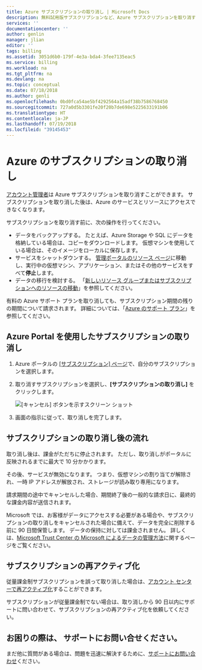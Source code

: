 ```yaml
---
title: Azure サブスクリプションの取り消し | Microsoft Docs
description: 無料試用版サブスクリプションなど、Azure サブスクリプションを取り消す方法について説明します
services: ''
documentationcenter: ''
author: genlin
manager: jlian
editor: ''
tags: billing
ms.assetid: 3051d6b0-179f-4e3a-bda4-3fee7135eac5
ms.service: billing
ms.workload: na
ms.tgt_pltfrm: na
ms.devlang: na
ms.topic: conceptual
ms.date: 07/18/2018
ms.author: genli
ms.openlocfilehash: 0bd0fca54ae5bf4292564a15adf38b7586768450
ms.sourcegitcommit: 727a0d5b3301fe20f20b7de698e5225633191b06
ms.translationtype: HT
ms.contentlocale: ja-JP
ms.lasthandoff: 07/19/2018
ms.locfileid: "39145453"
---
```

# <a name="cancel-your-subscription-for-azure"></a>Azure のサブスクリプションの取り消し

[アカウント管理者](billing-subscription-transfer.md#whoisaa)は Azure サブスクリプションを取り消すことができます。 サブスクリプションを取り消した後は、Azure のサービスとリソースにアクセスできなくなります。

サブスクリプションを取り消す前に、次の操作を行ってください。

* データをバックアップする。 たとえば、Azure Storage や SQL にデータを格納している場合は、コピーをダウンロードします。 仮想マシンを使用している場合は、そのイメージをローカルに保存します。
* サービスをシャットダウンする。 [管理ポータルのリソース ページ](https://ms.portal.azure.com/?flight=1#blade/HubsExtension/Resources/resourceType/Microsoft.Resources%2Fresources)に移動し、実行中の仮想マシン、アプリケーション、またはその他のサービスをすべて**停止**します。
* データの移行を検討する。 「[新しいリソース グループまたはサブスクリプションへのリソースの移動](../azure-resource-manager/resource-group-move-resources.md)」を参照してください。

有料の Azure サポート プランを取り消しても、サブスクリプション期間の残りの期間について請求されます。 詳細については、「[Azure のサポート プラン](https://azure.microsoft.com/support/plans/)」を参照してください。

## <a name="cancel-subscription-using-the-azure-portal"></a>Azure Portal を使用したサブスクリプションの取り消し

1. Azure ポータルの [[サブスクリプション] ページ](https://portal.azure.com/#blade/Microsoft_Azure_Billing/SubscriptionsBlade)で、自分のサブスクリプションを選択します。
1. 取り消すサブスクリプションを選択し、**[サブスクリプションの取り消し]** をクリックします。

    ![[キャンセル] ボタンを示すスクリーン ショット](./media/billing-how-to-cancel-azure-subscription/cancel_ibiza.png)
1. 画面の指示に従って、取り消しを完了します。

## <a name="what-happens-after-i-cancel-my-subscription"></a>サブスクリプションの取り消し後の流れ

取り消し後は、課金がただちに停止されます。 ただし、取り消しがポータルに反映されるまでに最大で 10 分かかります。

その後、サービスが無効になります。 つまり、仮想マシンの割り当てが解除され、一時 IP アドレスが解放され、ストレージが読み取り専用になります。

請求期間の途中でキャンセルした場合、期間終了後の一般的な請求日に、最終的な課金内容が送信されます。 

Microsoft では、お客様がデータにアクセスする必要がある場合や、サブスクリプションの取り消しをキャンセルされた場合に備えて、データを完全に削除する前に 90 日間保管します。 データの保持に対しては課金されません。 詳しくは、[Microsoft Trust Center の Microsoft によるデータの管理方法](https://go.microsoft.com/fwLink/p/?LinkID=822930&clcid=0x409)に関するページをご覧ください。

## <a name="reactivate-subscription"></a>サブスクリプションの再アクティブ化

従量課金制サブスクリプションを誤って取り消した場合は、[アカウント センターで再アクティブ化](billing-subscription-become-disable.md)することができます。

サブスクリプションが従量課金制でない場合は、取り消しから 90 日以内にサポートに問い合わせて、サブスクリプションの再アクティブ化を依頼してください。

## <a name="need-help-contact-support"></a>お困りの際は、 サポートにお問い合せください。

まだ他に質問がある場合は、問題を迅速に解決するために、[サポートにお問い合わせ](https://portal.azure.com/?#blade/Microsoft_Azure_Support/HelpAndSupportBlade)ください。
